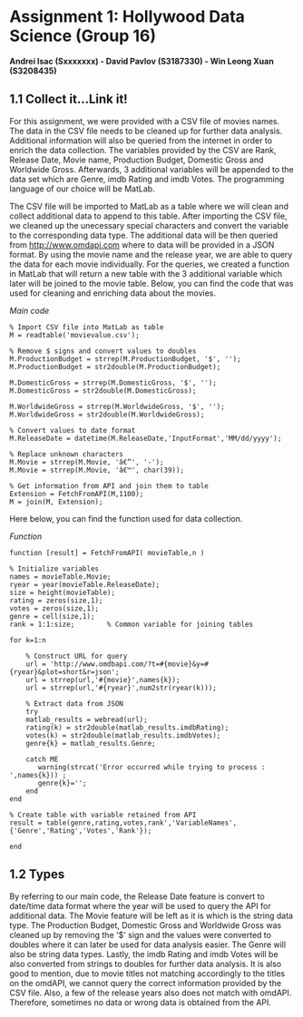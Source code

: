 Assignment 1: Hollywood Data Science (Group 16)
===============================================

**Andrei Isac (Sxxxxxxx) - David Pavlov (S3187330) - Win Leong Xuan (S3208435)**

1.1 Collect it...Link it!
-------------------------
For this assignment, we were provided with a CSV file of movies names. The data in the CSV file needs to be cleaned up for further data analysis. Additional information will also be queried from the internet in order to enrich the data collection. The variables provided by the CSV are Rank, Release Date, Movie name, Production Budget, Domestic Gross and Worldwide Gross. Afterwards, 3 additional variables will be appended to the data set which are Genre, imdb Rating and imdb Votes. The programming language of our choice will be MatLab.

The CSV file will be imported to MatLab as a table where we will clean and collect additional data to append to this table. After importing the CSV file, we cleaned up the unecessary special characters and convert the variable to the corresponding data type. The additional data will be then queried from http://www.omdapi.com where to data will be provided in a JSON format. By using the movie name and the release year, we are able to query the data for each movie individually. For the queries, we created a function in MatLab that will return a new table with the 3 additional variable which later will be joined to the movie table. Below, you can find the code that was used for cleaning and enriching data about the movies. 

*Main code*
~~~~
% Import CSV file into MatLab as table
M = readtable('movievalue.csv');

% Remove $ signs and convert values to doubles
M.ProductionBudget = strrep(M.ProductionBudget, '$', '');
M.ProductionBudget = str2double(M.ProductionBudget);

M.DomesticGross = strrep(M.DomesticGross, '$', '');
M.DomesticGross = str2double(M.DomesticGross);

M.WorldwideGross = strrep(M.WorldwideGross, '$', '');
M.WorldwideGross = str2double(M.WorldwideGross);

% Convert values to date format
M.ReleaseDate = datetime(M.ReleaseDate,'InputFormat','MM/dd/yyyy');

% Replace unknown characters
M.Movie = strrep(M.Movie, 'â€”', '-');
M.Movie = strrep(M.Movie, 'â€™', char(39));

% Get information from API and join them to table
Extension = FetchFromAPI(M,1100);
M = join(M, Extension);
~~~~

Here below, you can find the function used for data collection.

*Function*
~~~~
function [result] = FetchFromAPI( movieTable,n )

% Initialize variables
names = movieTable.Movie;
ryear = year(movieTable.ReleaseDate);
size = height(movieTable);
rating = zeros(size,1);
votes = zeros(size,1);
genre = cell(size,1);
rank = 1:1:size;        % Common variable for joining tables

for k=1:n
    
    % Construct URL for query
    url = 'http://www.omdbapi.com/?t=#{movie}&y=#{ryear}&plot=short&r=json'; 
    url = strrep(url,'#{movie}',names{k});
    url = strrep(url,'#{ryear}',num2str(ryear(k)));
    
    % Extract data from JSON
    try
    matlab_results = webread(url); 
    rating(k) = str2double(matlab_results.imdbRating);
    votes(k) = str2double(matlab_results.imdbVotes);
    genre{k} = matlab_results.Genre;
    
    catch ME
       warning(strcat('Error occurred while trying to process : ',names{k})) ;
       genre{k}='';          
    end 
end

% Create table with variable retained from API
result = table(genre,rating,votes,rank','VariableNames',{'Genre','Rating','Votes','Rank'});

end
~~~~

1.2 Types
---------
By referring to our main code, the Release Date feature is convert to date/time data format where the year will be used to query the API for additional data. The Movie feature will be left as it is which is the string data type. The Production Budget, Domestic Gross and Worldwide Gross was cleaned up by removing the '$' sign and the values were converted to doubles where it can later be used for data analysis easier. The Genre will also be string data types. Lastly, the imdb Rating and imdb Votes will be also converted from strings to doubles for further data analysis. It is also good to mention, due to movie titles not matching accordingly to the titles on the omdAPI, we cannot query the correct information provided by the CSV file. Also, a few of the release years also does not match with omdAPI. Therefore, sometimes no data or wrong data is obtained from the API.
